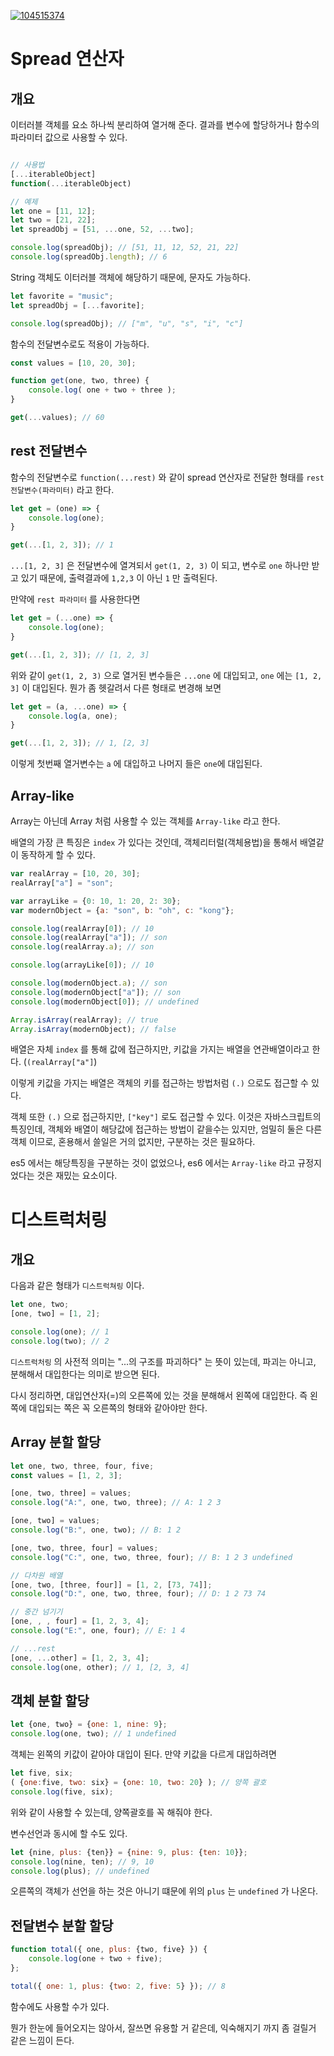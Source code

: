 [![104515374](https://lh3.googleusercontent.com/-tXz42oJYrCw/W68582ug7NI/AAAAAAAAU9o/mS9F7ueq5WsEZ9JYh2pFzK_jQoAUskV-ACHMYCw/I/104515374.jpg)](http://www.yes24.com/24/goods/35254611)

# Spread 연산자

## 개요

이터러블 객체를 요소 하나씩 분리하여 열거해 준다. 결과를 변수에 할당하거나 함수의 파라미터 값으로 사용할 수 있다.

```javascript

// 사용법
[...iterableObject]
function(...iterableObject)

// 예제
let one = [11, 12];
let two = [21, 22];
let spreadObj = [51, ...one, 52, ...two];

console.log(spreadObj); // [51, 11, 12, 52, 21, 22]
console.log(spreadObj.length); // 6
```

String 객체도 이터러블 객체에 해당하기 때문에, 문자도 가능하다.

```javascript
let favorite = "music";
let spreadObj = [...favorite];

console.log(spreadObj); // ["m", "u", "s", "i", "c"]
```

함수의 전달변수로도 적용이 가능하다.

```javascript
const values = [10, 20, 30];

function get(one, two, three) {
    console.log( one + two + three );
}

get(...values); // 60
```

## rest 전달변수

함수의 전달변수로 `function(...rest)` 와 같이 spread 연산자로 전달한 형태를 `rest 전달변수(파라미터)` 라고 한다.

```javascript
let get = (one) => {
    console.log(one);
}

get(...[1, 2, 3]); // 1
```

`...[1, 2, 3]` 은 전달변수에 열겨되서 `get(1, 2, 3)` 이 되고, 변수로 `one` 하나만 받고 있기 때문에, 출력결과에 `1,2,3` 이 아닌 `1` 만 출력된다.

만약에 `rest 파라미터` 를 사용한다면

```javascript
let get = (...one) => {
    console.log(one);
}

get(...[1, 2, 3]); // [1, 2, 3]
```

위와 같이 `get(1, 2, 3)` 으로 열거된 변수들은 `...one` 에 대입되고, `one` 에는 `[1, 2, 3]` 이 대입된다. 뭔가 좀 헷갈려서 다른 형태로 변경해 보면

```javascript
let get = (a, ...one) => {
    console.log(a, one);
}

get(...[1, 2, 3]); // 1, [2, 3]
```

이렇게 첫번째 열거변수는 `a` 에 대입하고 나머지 들은 `one`에 대입된다.

## Array-like

Array는 아닌데 Array 처럼 사용할 수 있는 객체를 `Array-like` 라고 한다.

배열의 가장 큰 특징은 `index` 가 있다는 것인데, 객체리터럴(객체용법)을 통해서 배열같이 동작하게 할 수 있다.

```javascript
var realArray = [10, 20, 30];
realArray["a"] = "son";

var arrayLike = {0: 10, 1: 20, 2: 30};
var modernObject = {a: "son", b: "oh", c: "kong"};

console.log(realArray[0]); // 10
console.log(realArray["a"]); // son
console.log(realArray.a); // son

console.log(arrayLike[0]); // 10

console.log(modernObject.a); // son
console.log(modernObject["a"]); // son
console.log(modernObject[0]); // undefined

Array.isArray(realArray); // true
Array.isArray(modernObject); // false

```

배열은 자체 `index` 를 통해 값에 접근하지만, 키값을 가지는 배열을 연관배열이라고 한다. (`(realArray["a"]`)

이렇게 키값을 가지는 배열은 객체의 키를 접근하는 방법처럼 `(.)` 으로도 접근할 수 있다.

객체 또한 `(.)` 으로 접근하지만, `["key"]` 로도 접근할 수 있다. 이것은 자바스크립트의 특징인데, 객체와 배열이 해당값에 접근하는 방법이 같을수는 있지만, 엄밀히 둘은 다른객체 이므로, 혼용해서 쓸일은 거의 없지만, 구분하는 것은 필요하다.

es5 에서는 해당특징을 구분하는 것이 없었으나, es6 에서는 `Array-like` 라고 규정지었다는 것은 재밌는 요소이다.


# 디스트럭처링

## 개요

다음과 같은 형태가 `디스트럭쳐링` 이다.

```javascript
let one, two;
[one, two] = [1, 2];

console.log(one); // 1
console.log(two); // 2
```

`디스트럭처링` 의 사전적 의미는 "...의 구조를 파괴하다" 는 뜻이 있는데, 파괴는 아니고, 분해해서 대입한다는 의미로 받으면 된다.

다시 정리하면, 대입연산자(=)의 오른쪽에 있는 것을 분해해서 왼쪽에 대입한다. 즉 왼쪽에 대입되는 쪽은 꼭 오른쪽의 형태와 같아야만 한다.

## Array 분할 할당

```javascript
let one, two, three, four, five;
const values = [1, 2, 3];

[one, two, three] = values;
console.log("A:", one, two, three); // A: 1 2 3

[one, two] = values;
console.log("B:", one, two); // B: 1 2

[one, two, three, four] = values;
console.log("C:", one, two, three, four); // B: 1 2 3 undefined

// 다차원 배열
[one, two, [three, four]] = [1, 2, [73, 74]];
console.log("D:", one, two, three, four); // D: 1 2 73 74

// 중간 넘기기
[one, , , four] = [1, 2, 3, 4];
console.log("E:", one, four); // E: 1 4

// ...rest
[one, ...other] = [1, 2, 3, 4];
console.log(one, other); // 1, [2, 3, 4]
```

## 객체 분할 할당

```javascript
let {one, two} = {one: 1, nine: 9};
console.log(one, two); // 1 undefined
```

객체는 왼쪽의 키값이 같아야 대입이 된다. 만약 키값을 다르게 대입하려면

```javascript
let five, six;
( {one:five, two: six} = {one: 10, two: 20} ); // 양쪽 괄호
console.log(five, six);
```

위와 같이 사용할 수 있는데, 양쪽괄호를 꼭 해줘야 한다.

변수선언과 동시에 할 수도 있다.

```javascript
let {nine, plus: {ten}} = {nine: 9, plus: {ten: 10}};
console.log(nine, ten); // 9, 10
console.log(plus); // undefined
```

오른쪽의 객체가 선언을 하는 것은 아니기 떄문에 위의 `plus` 는 `undefined` 가 나온다.

## 전달변수 분할 할당

```javascript
function total({ one, plus: {two, five} }) {
    console.log(one + two + five);
};

total({ one: 1, plus: {two: 2, five: 5} }); // 8
```

함수에도 사용할 수가 있다.

뭔가 한눈에 들어오지는 않아서, 잘쓰면 유용할 거 같은데, 익숙해지기 까지 좀 걸릴거 같은 느낌이 든다.



